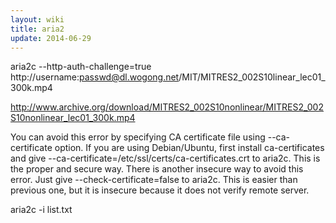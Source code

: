 ```yaml
---
layout: wiki
title: aria2
update: 2014-06-29
---
```


aria2c --http-auth-challenge=true http://username:passwd@dl.wogong.net/MIT/MITRES2_002S10linear_lec01_300k.mp4

http://www.archive.org/download/MITRES2_002S10nonlinear/MITRES2_002S10nonlinear_lec01_300k.mp4

You can avoid this error by specifying CA certificate file using --ca-certificate option. If you are using Debian/Ubuntu, first install ca-certificates and give --ca-certificate=/etc/ssl/certs/ca-certificates.crt to aria2c. This is the proper and secure way.
There is another insecure way to avoid this error. Just give --check-certificate=false to aria2c.
This is easier than previous one, but it is insecure because it does not verify remote server.


aria2c -i list.txt
